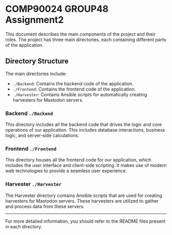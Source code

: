# COMP90024 GROUP48 Assignment2
This document describes the main components of the project and their roles. The project has three main directories, each containing different parts of the application. 

## Directory Structure
The main directories include:
- `./Backend`: Contains the backend code of the application.
- `./Frontend`: Contains the frontend code of the application.
- `./Harvester`: Contains Ansible scripts for automatically creating harvesters for Mastodon servers.

### Backend `./Backend`

This directory includes all the backend code that drives the logic and core operations of our application. This includes database interactions, business logic, and server-side calculations.

### Frontend `./Frontend`

This directory houses all the frontend code for our application, which includes the user interface and client-side scripting. It makes use of modern web technologies to provide a seamless user experience.

### Harvester `./Harvester`

The Harvester directory contains Ansible scripts that are used for creating harvesters for Mastodon servers. These harvesters are utilized to gather and process data from these servers.

---

For more detailed information, you should refer to the README files present in each directory.
